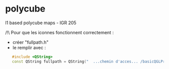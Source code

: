 # polycube
l1 based polycube maps - IGR 205

/!\ Pour que les iconnes fonctionnent correctement :
 - créer "fullpath.h"
 - le remplir avec :
 ```cpp
	#include <QString>
	const QString fullpath = QString("  ...chemin d'acces... /basicQGLProject/basicQGLProject");
```
